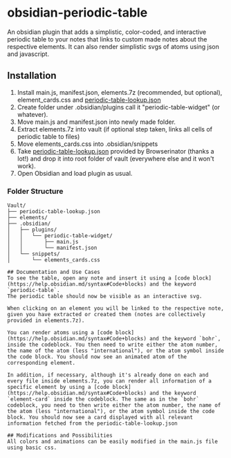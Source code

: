 # obsidian-periodic-table
An obsidian plugin that adds a simplistic, color-coded, and interactive periodic table to your notes that links to custom made notes about the respective elements. It can also render simplistic svgs of atoms using json and javascript.

## Installation
1. Install main.js, manifest.json, elements.7z (recommended, but optional), element_cards.css and [periodic-table-lookup.json](https://github.com/Bowserinator/Periodic-Table-JSON/blob/master/periodic-table-lookup.json) 
2. Create folder under .obsidian/plugins call it "periodic-table-widget" (or whatever).
3. Move main.js and manifest.json into newly made folder.
4. Extract elements.7z into vault (if optional step taken, links all cells of periodic table to files)
5. Move elements_cards.css into .obsidian/snippets
6. Take [periodic-table-lookup.json](https://github.com/Bowserinator/Periodic-Table-JSON/blob/master/periodic-table-lookup.json) provided by Browserinator (thanks a lot!) and drop it into root folder of vault (everywhere else and it won't work).
7. Open Obsidian and load plugin as usual.

### Folder Structure
```text
Vault/
├── periodic-table-lookup.json
├── elements/
├── .obsidian/
│   ├── plugins/
│   │   └── periodic-table-widget/
│   │       ├── main.js
│   │       └── manifest.json
│   └── snippets/
│       └── elements_cards.css

## Documentation and Use Cases
To see the table, open any note and insert it using a [code block](https://help.obsidian.md/syntax#Code+blocks) and the keyword `periodic-table`.
The periodic table should now be visible as an interactive svg.

When clicking on an element you will be linked to the respective note, given you have extracted or created them (notes are collectively provided in elements.7z).

You can render atoms using a [code block](https://help.obsidian.md/syntax#Code+blocks) and the keyword `bohr`, inside the codeblock. You then need to write either the atom number, the name of the atom (less "international"), or the atom symbol inside the code block. You should now see an animated atom of the corresponding element.

In addition, if necessary, although it's already done on each and every file inside elements.7z, you can render all information of a specific element by using a [code block](https://help.obsidian.md/syntax#Code+blocks) and the keyword `element-card` inside the codeblock. The same as in the `bohr` codeblock, you need to then write either the atom number, the name of the atom (less "international"), or the atom symbol inside the code block. You should now see a card displayed with all relevant information fetched from the periodic-table-lookup.json

## Modifications and Possibilities
All colors and animations can be easily modified in the main.js file using basic css.
